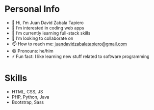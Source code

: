 # Personal Info
- 👋 Hi, I’m Juan David Zabala Tapiero
- 👀 I’m interested in coding web apps
- 🌱 I’m currently learning full-stack skills
- 💞️ I’m looking to collaborate on 
- 📫 How to reach me: juandavidzabalatapiero@gmail.com
- 😄 Pronouns: he/him
- ⚡ Fun fact: I like learning new stuff related to software programming

# Skills
- HTML, CSS, JS
- PHP, Python, Java
- Bootstrap, Sass

<!---
JuanDavidZabalaTapiero/JuanDavidZabalaTapiero is a ✨ special ✨ repository because its `README.md` (this file) appears on your GitHub profile.
You can click the Preview link to take a look at your changes.
--->
